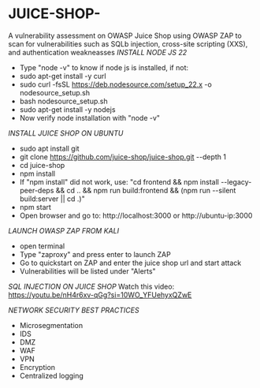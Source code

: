 # JUICE-SHOP-
A vulnerability assessment on OWASP Juice Shop using OWASP ZAP to scan for vulnerabilities such as SQLb injection, cross-site scripting (XXS), and authentication weakneasses
*INSTALL NODE JS 22*
+ Type "node -v" to know if node js is installed, if not:
+ sudo apt-get install -y curl
+ sudo curl -fsSL https://deb.nodesource.com/setup_22.x -o nodesource_setup.sh
+ bash nodesource_setup.sh
+ sudo apt-get install -y nodejs
+ Now verify node installation with "node -v"

*INSTALL JUICE SHOP ON UBUNTU*
+ sudo apt install git
+ git clone https://github.com/juice-shop/juice-shop.git --depth 1
+ cd juice-shop
+ npm install
+ If "npm install" did not work, use:
"cd frontend && npm install --legacy-peer-deps && cd .. && npm run build:frontend && (npm run --silent build:server || cd .)"
+ npm start
+ Open browser and go to: http://localhost:3000 or http://ubuntu-ip:3000

*LAUNCH OWASP ZAP FROM KALI*
+ open terminal
+ Type "zaproxy" and press enter to launch ZAP
+ Go to quickstart on ZAP and enter the juice shop url and start attack
+ Vulnerabilities will be listed under "Alerts"

*SQL INJECTION ON JUICE SHOP*
Watch this video:
https://youtu.be/nH4r6xv-qGg?si=10WO_YFUehyxQZwE

*NETWORK SECURITY BEST PRACTICES*
+ Microsegmentation
+ IDS
+ DMZ
+ WAF
+ VPN
+ Encryption 
+ Centralized logging
